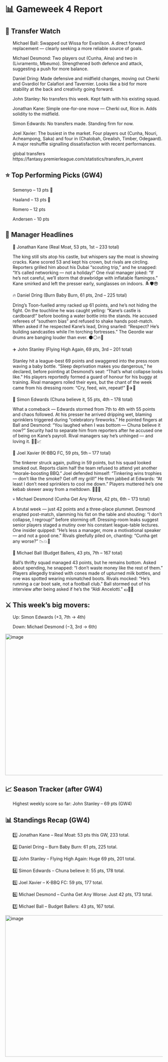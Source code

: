 ﻿<h1>📊 Gameweek 4 Report</h1>

<h2>🔄 Transfer Watch</h2>
<ul>Michael Ball: Swapped out Wissa for Evanilson. A direct forward replacement — clearly seeking a more reliable source of goals.</ul>
<ul>Michael Desmond: Two players out (Cunha, Aina) and two in (Livramento, Mbeumo). Strengthened both defence and attack, suggesting a push for more balance.</ul>
<ul>Daniel Dring: Made defensive and midfield changes, moving out Cherki and Gvardiol for Calafiori and Tavernier. Looks like a bid for more stability at the back and creativity going forward.</ul>
<ul>John Stanley: No transfers this week. Kept faith with his existing squad.</ul>
<ul>Jonathan Kane: Simple one-for-one move — Cherki out, Rice in. Adds solidity to the midfield.</ul>
<ul>Simon Edwards: No transfers made. Standing firm for now.</ul>
<ul>Joel Xavier: The busiest in the market. Four players out (Cunha, Nouri, Acheampong, Saka) and four in (Chalobah, Grealish, Timber, Odegaard). A major reshuffle signalling dissatisfaction with recent performances.</ul>
<ul>global transfers <a>https://fantasy.premierleague.com/statistics/transfers_in_event</a></ul>

<h2>⭐ Top Performing Picks (GW4)</h2>
<ul>Semenyo – 13 pts 🥇</ul>
<ul>Haaland – 13 pts 🥇</ul>
<ul>Romero – 12 pts</ul>
<ul>Andersen - 10 pts</ul>
 
<h2>📰 Manager Headlines</h2>
<ul>🏰 Jonathan Kane (Real Moat, 53 pts, 1st – 233 total)</ul>
<ul>The king still sits atop his castle, but whispers say the moat is showing cracks. Kane scored 53 and kept his crown, but rivals are circling. Reporters grilled him about his Dubai “scouting trip,” and he snapped: “It’s called networking — not a holiday!” One rival manager joked: “If he’s not careful, we’ll storm that drawbridge with inflatable flamingos.” Kane smirked and left the presser early, sunglasses on indoors. 🏝️🛡️😎</ul>
<ul>🔥 Daniel Dring (Burn Baby Burn, 61 pts, 2nd – 225 total)</ul>
<ul>Dring’s Toon-fuelled army racked up 61 points, and he’s not hiding the fight. On the touchline he was caught yelling: “Kane’s castle is cardboard!” before booting a water bottle into the stands. He accused referees of “southern bias” and refused to shake hands post-match. When asked if he respected Kane’s lead, Dring snarled: “Respect? He’s building sandcastles while I’m torching fortresses.” The Geordie war drums are banging louder than ever. ⚫⚪🔥🥁</ul>
<ul>✈️ John Stanley (Flying High Again, 69 pts, 3rd – 201 total)</ul>
<ul>Stanley hit a league-best 69 points and swaggered into the press room waving a baby bottle. “Sleep deprivation makes you dangerous,” he declared, before pointing at Desmond’s seat: “That’s what collapse looks like.” His players reportedly formed a guard of honour for his buggy at training. Rival managers rolled their eyes, but the chant of the week came from his dressing room: “Cry, feed, win, repeat!” 👶✈️💪</ul>
<ul>🤯 Simon Edwards (Chuna believe it, 55 pts, 4th – 178 total)</ul>
<ul>What a comeback — Edwards stormed from 7th to 4th with 55 points and chaos followed. At his presser he arrived dripping wet, blaming sprinklers triggered during “celebratory fireworks.” He pointed fingers at Ball and Desmond: “You laughed when I was bottom — Chuna believe it now?” Security had to separate him from reporters after he accused one of being on Kane’s payroll. Rival managers say he’s unhinged — and loving it. 🚿🔥📈</ul>
<ul>🍖 Joel Xavier (K-BBQ FC, 59 pts, 5th – 177 total)</ul>
<ul>The tinkerer struck again, pulling in 59 points, but his squad looked smoked out. Reports claim half the team refused to attend yet another “morale-boosting BBQ.” Joel defended himself: “Tinkering wins trophies — don’t like the smoke? Get off my grill!” He then jabbed at Edwards: “At least I don’t need sprinklers to cool me down.” Players muttered he’s one kebab skewer away from a meltdown. 🍗🔥😤</ul>
<ul>💀 Michael Desmond (Cunha Get Any Worse, 42 pts, 6th – 173 total)</ul>
<ul>A brutal week — just 42 points and a three-place plummet. Desmond erupted post-match, slamming his fist on the table and shouting: “I don’t collapse, I regroup!” before storming off. Dressing-room leaks suggest senior players staged a mutiny over his constant league-table lectures. One insider quipped: “He’s less a manager, more a motivational speaker — and not a good one.” Rivals gleefully piled on, chanting: “Cunha get any worse?” 📉💥🙈</ul>
<ul>💸 Michael Ball (Budget Ballers, 43 pts, 7th – 167 total)</ul>
<ul>Ball’s thrifty squad managed 43 points, but he remains bottom. Asked about spending, he snapped: “I don’t waste money like the rest of them.” Players allegedly trained with cones made of upturned milk bottles, and one was spotted wearing mismatched boots. Rivals mocked: “He’s running a car boot sale, not a football club.” Ball stormed out of his interview after being asked if he’s the “Aldi Ancelotti.” 💷🥾🛒</ul>

<h2>⚔️ This week’s big movers:</h2>
<ul>Up: Simon Edwards (+3, 7th → 4th)</ul>
<ul>Down: Michael Desmond (−3, 3rd → 6th)</ul>

<img width="748" height="452" alt="image" src="https://github.com/user-attachments/assets/fcd0de68-c753-44e3-b64a-c9e51d8764a0" />

<h2>📈 Season Tracker (after GW4)</h2>
<ul>Highest weekly score so far: John Stanley – 69 pts (GW4)</ul>
 
<h2>📊 Standings Recap (GW4)</h2>
<ol>1️⃣ Jonathan Kane – Real Moat: 53 pts this GW, 233 total. </ol>
<ol>2️⃣ Daniel Dring – Burn Baby Burn: 61 pts, 225 total. </ol>
<ol>3️⃣ John Stanley – Flying High Again: Huge 69 pts, 201 total. </ol>
<ol>4️⃣ Simon Edwards – Chuna believe it: 55 pts, 178 total. </ol>
<ol>5️⃣ Joel Xavier – K-BBQ FC: 59 pts, 177 total. </ol>
<ol>6️⃣ Michael Desmond – Cunha Get Any Worse: Just 42 pts, 173 total. </ol>
<ol>7️⃣ Michael Ball – Budget Ballers: 43 pts, 167 total. </ol>
 
<img width="748" height="452" alt="image" src="https://github.com/user-attachments/assets/4cb3a2ac-47a7-43f2-9ea2-0b1342820268" />
